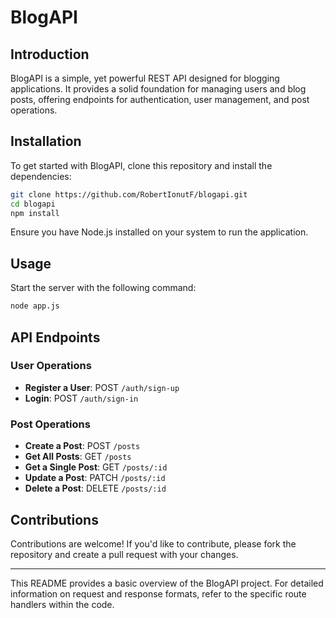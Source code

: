 # BlogAPI

## Introduction

BlogAPI is a simple, yet powerful REST API designed for blogging applications. It provides a solid foundation for managing users and blog posts, offering endpoints for authentication, user management, and post operations.

## Installation

To get started with BlogAPI, clone this repository and install the dependencies:

```bash
git clone https://github.com/RobertIonutF/blogapi.git
cd blogapi
npm install
```

Ensure you have Node.js installed on your system to run the application.

## Usage

Start the server with the following command:

```bash
node app.js
```

## API Endpoints

### User Operations

- **Register a User**: POST `/auth/sign-up`
- **Login**: POST `/auth/sign-in`

### Post Operations

- **Create a Post**: POST `/posts`
- **Get All Posts**: GET `/posts`
- **Get a Single Post**: GET `/posts/:id`
- **Update a Post**: PATCH `/posts/:id`
- **Delete a Post**: DELETE `/posts/:id`

## Contributions

Contributions are welcome! If you'd like to contribute, please fork the repository and create a pull request with your changes.

---

This README provides a basic overview of the BlogAPI project. For detailed information on request and response formats, refer to the specific route handlers within the code.
